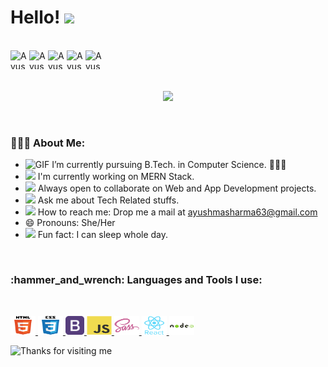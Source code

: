 # Hello! <img height="40" src="https://github.com/TheDudeThatCode/TheDudeThatCode/blob/master/Assets/Hi.gif">
<br>

<a href="https://twitter.com/AyushmaSharma8">
  <img align="left" alt="Ayushma's Twitter" width="30px" height="30px" src="https://raw.githubusercontent.com/peterthehan/peterthehan/master/assets/twitter.svg" />
</a>
<a href="https://linkedin.com/in/ayushma-sharma-548633191">
  <img align="left" alt="Ayushma's Linkedin" width="30px" height="30px" src="https://raw.githubusercontent.com/peterthehan/peterthehan/master/assets/linkedin.svg" />
</a>
<a href="https://instagram.com/ayushma._.sharma_/">
  <img align="left" alt="Ayushma's Instagram" width="30px" height="30px" src="https://github.com/TheDudeThatCode/TheDudeThatCode/blob/master/Assets/Instagram.svg" />
</a>
<a href="https://www.hackerrank.com/ayushmasharma63">
  <img align="left" alt="Ayushma's HackerRank" width="30px" height="30px" src="https://github.com/TheDudeThatCode/TheDudeThatCode/blob/master/Assets/HackerRank.svg" />
</a>
<a href="ayushmasharma63@gmail.com">
  <img align="left" alt="Ayushma's Mail" width="30px" height="30px" src="https://github.com/TheDudeThatCode/TheDudeThatCode/blob/master/Assets/Gmail.svg" />
</a>
<br>
<br><br>


<p align="center">
  <img src="https://user-images.githubusercontent.com/68046853/122249741-ba665280-cee6-11eb-85a7-eb85ba0dc726.gif" width="500px">
</p>
<br>

<h3 align="left">👩🏻‍💻 About Me:</h3>

- <img alt="GIF" src="https://github.com/TheDudeThatCode/TheDudeThatCode/blob/master/Assets/Developer.gif" width="25" /> I’m currently pursuing B.Tech. in Computer Science. 👩🏻‍🎓
- <img src="https://media.giphy.com/media/12oufCB0MyZ1Go/giphy.gif" width="25"> I'm currently working on MERN Stack. 
- <img src="https://github.com/SP-XD/SP-XD/blob/main/images/hyperkitty.gif?raw=true" width="20" /> Always open to collaborate on Web and App Development projects. 
- <img src="https://github.com/SP-XD/SP-XD/blob/main/images/message.gif?raw=true" width="25" /> Ask me about Tech Related stuffs.
- <img src="https://github.com/SP-XD/SP-XD/blob/main/images/letterbox.gif?raw=true" width="25" /> How to reach me: Drop me a mail at ayushmasharma63@gmail.com
- 😄 Pronouns: She/Her 
- <img src="https://github.com/SP-XD/SP-XD/blob/main/images/lightning.gif?raw=true" width="12" /> Fun fact: I can sleep whole day.
  
<br>

<h3 align="left">:hammer_and_wrench: Languages and Tools I use:</h3><br>
<p align="left">
    <a href="https://www.w3.org/html/" target="_blank"> <img src="https://raw.githubusercontent.com/devicons/devicon/master/icons/html5/html5-original-wordmark.svg" alt="html5" width="40" height="30"/> </a>
    <a href="https://www.w3schools.com/css/" target="_blank"> <img src="https://raw.githubusercontent.com/devicons/devicon/master/icons/css3/css3-original-wordmark.svg" alt="css3" width="40" height="30"/> </a>
   <a href="https://www.bootstrap.com/" target="_blank"> <img src="https://raw.githubusercontent.com/github/explore/80688e429a7d4ef2fca1e82350fe8e3517d3494d/topics/bootstrap/bootstrap.png" alt="bootstrap" width="30" height="30"/> </a>
    <a href="https://developer.mozilla.org/en-US/docs/Web/JavaScript" target="_blank"> <img src="https://raw.githubusercontent.com/devicons/devicon/master/icons/javascript/javascript-original.svg" alt="javascript" width="40" height="30"/> </a>
<a href="https://sass-lang.com" target="_blank"> <img src="https://raw.githubusercontent.com/devicons/devicon/master/icons/sass/sass-original.svg" alt="sass" width="40" height="30"/> </a>
<a href="https://reactjs.org/" target="_blank"> <img src="https://raw.githubusercontent.com/devicons/devicon/master/icons/react/react-original-wordmark.svg" alt="react" width="40" height="30"/> </a>
      <a href="https://nodejs.org" target="_blank"> <img src="https://raw.githubusercontent.com/devicons/devicon/master/icons/nodejs/nodejs-original-wordmark.svg" alt="nodejs" width="40" height="30"/> </a>
    </p> 
<img height="120" alt="Thanks for visiting me" width="100%" src="https://raw.githubusercontent.com/BrunnerLivio/brunnerlivio/master/images/marquee.svg" />
